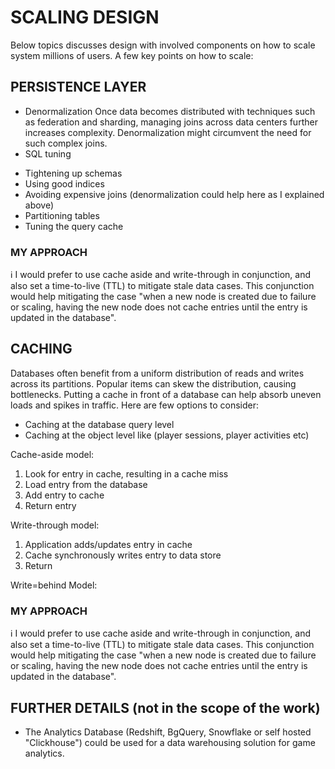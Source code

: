 
# SCALING DESIGN
Below topics discusses design with involved components on how to scale system millions of users.
A few key points on how to scale:

## PERSISTENCE LAYER
- Denormalization
  Once data becomes distributed with techniques such as federation and sharding, managing joins across data centers further increases complexity. Denormalization might circumvent the need for such complex joins.
- SQL tuning
 * Tightening up schemas
 * Using good indices
 * Avoiding expensive joins (denormalization could help here as I explained above)
 * Partitioning tables
 * Tuning the query cache

### MY APPROACH
ℹ️  I would prefer to use cache aside and write-through in conjunction, and also set a time-to-live (TTL) to mitigate stale data cases. This conjunction would help mitigating the case  "when a new node is created due to failure or scaling, having the new node does not cache entries until the entry is updated in the database".


## CACHING 
Databases often benefit from a uniform distribution of reads and writes across its partitions. Popular items can skew the distribution, causing bottlenecks. Putting a cache in front of a database can help absorb uneven loads and spikes in traffic. Here are few options to consider:
   * Caching at the database query level
   * Caching at the object level like (player sessions, player activities etc)

Cache-aside model:
1) Look for entry in cache, resulting in a cache miss
2) Load entry from the database
3) Add entry to cache
4) Return entry

Write-through model:
1) Application adds/updates entry in cache
2) Cache synchronously writes entry to data store
3) Return

Write=behind Model:

### MY APPROACH
ℹ️  I would prefer to use cache aside and write-through in conjunction, and also set a time-to-live (TTL) to mitigate stale data cases. This conjunction would help mitigating the case  "when a new node is created due to failure or scaling, having the new node does not cache entries until the entry is updated in the database".

## FURTHER DETAILS (not in the scope of the work)
- The Analytics Database (Redshift, BgQuery, Snowflake  or self hosted "Clickhouse") could be used for a data warehousing solution for game analytics.
